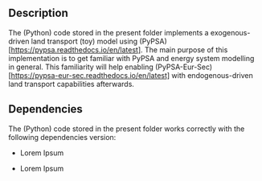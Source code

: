 Description
-----------
The (Python) code stored in the present folder implements a exogenous-driven land transport (toy) model using (PyPSA)[https://pypsa.readthedocs.io/en/latest]. The main purpose of this implementation is to get familiar with PyPSA and energy system modelling in general. This familiarity will help enabling (PyPSA-Eur-Sec)[https://pypsa-eur-sec.readthedocs.io/en/latest] with endogenous-driven land transport capabilities afterwards.


Dependencies
------------
The (Python) code stored in the present folder works correctly with the following dependencies version:

- Lorem Ipsum

- Lorem Ipsum



